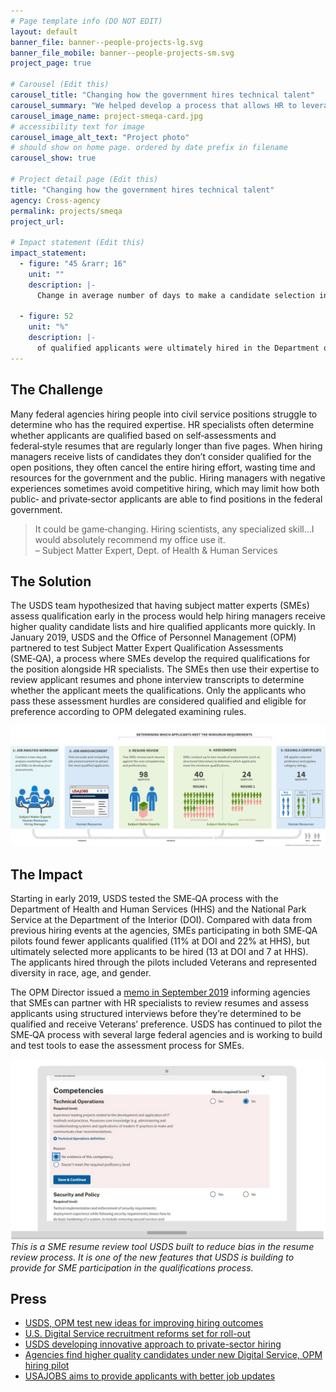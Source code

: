 ```yaml
---
# Page template info (DO NOT EDIT)
layout: default
banner_file: banner--people-projects-lg.svg
banner_file_mobile: banner--people-projects-sm.svg
project_page: true

# Carousel (Edit this)
carousel_title: "Changing how the government hires technical talent"
carousel_summary: "We helped develop a process that allows HR to leverage subject matter experts to evaluate candidates for specialized roles. The result restores fair and open access for all applicants, shortens the hiring timeline, and ensures applicants are truly qualified."
carousel_image_name: project-smeqa-card.jpg
# accessibility text for image
carousel_image_alt_text: "Project photo"
# should show on home page. ordered by date prefix in filename
carousel_show: true

# Project detail page (Edit this)
title: "Changing how the government hires technical talent"
agency: Cross-agency
permalink: projects/smeqa
project_url: 

# Impact statement (Edit this)
impact_statement:
  - figure: "45 &rarr; 16"
    unit: ""
    description: |-
      Change in average number of days to make a candidate selection in the Department of Interior pilot

  - figure: 52
    unit: "%"
    description: |-
      of qualified applicants were ultimately hired in the Department of Interior pilot (versus zero from baseline data)
---
```


## The Challenge

Many federal agencies hiring people into civil service positions struggle to determine who has the required expertise. HR specialists often determine whether applicants are qualified based on self‑assessments and federal‑style resumes that are regularly longer than five pages. When hiring managers receive lists of candidates they don’t consider qualified for the open positions, they often cancel the entire hiring effort, wasting time and resources for the government and the public. Hiring managers with negative experiences sometimes avoid competitive hiring, which may limit how both public‑ and private‑sector applicants are able to find positions in the federal government.

<blockquote class="pullquote" markdown="1">
It could be game‑changing. Hiring scientists, any specialized skill…I would absolutely recommend my office use it.
 <footer>– Subject Matter Expert, Dept. of Health & Human Services</footer>
</blockquote>

## The Solution

The USDS team hypothesized that having subject matter experts (SMEs) assess qualification early in the process would help hiring managers receive higher quality candidate lists and hire qualified applicants more quickly. In January 2019, USDS and the Office of Personnel Management (OPM) partnered to test Subject Matter Expert Qualification Assessments (SME‑QA), a process where SMEs develop the required qualifications for the position alongside HR specialists. The SMEs then use their expertise to review applicant resumes and phone interview transcripts to determine whether the applicant meets the qualifications.
Only the applicants who pass these assessment hurdles are considered qualified and eligible for preference according to OPM delegated examining rules.

![](../images/project-smeqa-page.jpg)

## The Impact

Starting in early 2019, USDS tested the SME‑QA process with the Department of Health and Human Services (HHS) and the National Park Service at the Department of the Interior (DOI). Compared with data from previous hiring events at the agencies, SMEs participating in both SME‑QA pilots found fewer applicants qualified (11% at DOI and 22% at HHS), but ultimately selected more applicants to be hired (13 at DOI and 7 at HHS). The applicants hired through the pilots included Veterans and represented diversity in race, age, and gender.
 
The OPM Director issued a [memo in September 2019](https://chcoc.gov/content/improving-federal-hiring-through-use-effective-assessment-strategies-advance-mission) informing agencies that SMEs can partner with HR specialists to review resumes and assess applicants using structured interviews before they’re determined to be qualified and receive Veterans’ preference. USDS has continued to pilot the SME‑QA process with several large federal agencies and is working to build and test tools to ease the assessment process for SMEs.

![](../images/project-smeqa-ui.jpg)
*This is a SME resume review tool USDS built to reduce bias in the resume review process. It is one of the new features that USDS is building to provide for SME participation in the qualifications process.*

## Press

- [USDS, OPM test new ideas for improving hiring outcomes](https://www.govloop.com/usds-opm-test-new-ideas-for-improving-hiring-outcomes/)
- [U.S. Digital Service recruitment reforms set for roll-out](https://www.globalgovernmentforum.com/us-digital-service-recruitment-reforms-set-for-roll-out/)
- [USDS developing innovative approach to private-sector hiring](https://governmentciomedia.com/usds-developing-innovative-approach-private-sector-hiring)
- [Agencies find higher quality candidates under new Digital Service, OPM hiring pilot](https://federalnewsnetwork.com/hiring-retention/2019/10/agencies-find-higher-quality-candidates-under-new-digital-service-opm-hiring-pilot/)
- [USAJOBS aims to provide applicants with better job updates](https://www.fedscoop.com/usajobs-job-updates-2020/)
